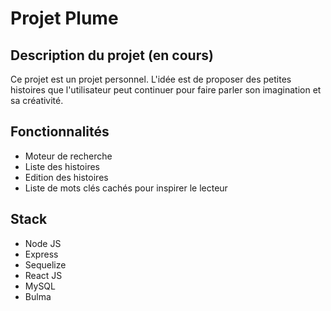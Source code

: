 # Projet Plume

## Description du projet (en cours)
Ce projet est un projet personnel. L'idée est de proposer des petites histoires que l'utilisateur peut continuer pour faire parler son imagination et sa créativité.

## Fonctionnalités
- Moteur de recherche
- Liste des histoires
- Edition des histoires
- Liste de mots clés cachés pour inspirer le lecteur

## Stack 
- Node JS
- Express
- Sequelize
- React JS
- MySQL
- Bulma
